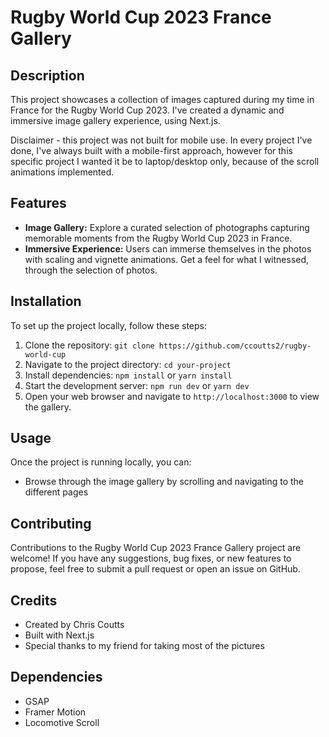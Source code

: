 # Rugby World Cup 2023 France Gallery

## Description
This project showcases a collection of images captured during my time in France for the Rugby World Cup 2023. I've created a dynamic and immersive image gallery experience, using Next.js. 

Disclaimer - this project was not built for mobile use. In every project I've done, I've always built with a mobile-first approach, however for this specific project I wanted it be to laptop/desktop only, because of the scroll animations implemented.

## Features
- **Image Gallery:** Explore a curated selection of photographs capturing memorable moments from the Rugby World Cup 2023 in France.
- **Immersive Experience:** Users can immerse themselves in the photos with scaling and vignette animations. Get a feel for what I witnessed, through the selection of photos.

## Installation
To set up the project locally, follow these steps:
1. Clone the repository: `git clone https://github.com/ccoutts2/rugby-world-cup`
2. Navigate to the project directory: `cd your-project`
3. Install dependencies: `npm install` or `yarn install`
4. Start the development server: `npm run dev` or `yarn dev`
5. Open your web browser and navigate to `http://localhost:3000` to view the gallery.

## Usage
Once the project is running locally, you can:
- Browse through the image gallery by scrolling and navigating to the different pages

## Contributing
Contributions to the Rugby World Cup 2023 France Gallery project are welcome! If you have any suggestions, bug fixes, or new features to propose, feel free to submit a pull request or open an issue on GitHub.

## Credits
- Created by Chris Coutts
- Built with Next.js
- Special thanks to my friend for taking most of the pictures

## Dependencies
- GSAP
- Framer Motion
- Locomotive Scroll
